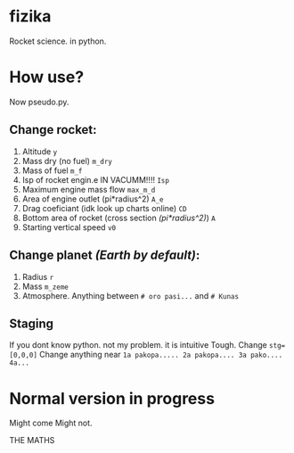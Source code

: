 # fizika
Rocket science. in python.

# How use?
Now pseudo.py.

## Change rocket:
1. Altitude `y`
2. Mass dry (no fuel) `m_dry`
3. Mass of fuel `m_f`
4. Isp of rocket engin.e IN VACUMM!!!! `Isp`
5. Maximum engine mass flow `max_m_d`
6. Area of engine outlet (pi*radius^2) `A_e`
7. Drag coeficiant (idk look up charts online) `CD`
8. Bottom area of rocket (cross section *(pi\*radius^2)*) `A`
9. Starting vertical speed `v0`

## Change planet *(Earth by default)*:
1. Radius `r`
2. Mass `m_zeme`
3. Atmosphere. Anything between `# oro pasi...` and `# Kunas`

## Staging
If you dont know python. not my problem. it is intuitive Tough.
Change `stg=[0,0,0]`
Change anything near `1a pakopa..... 2a pakopa.... 3a pako.... 4a...`

# Normal version in progress
Might come
Might not.

THE MATHS
